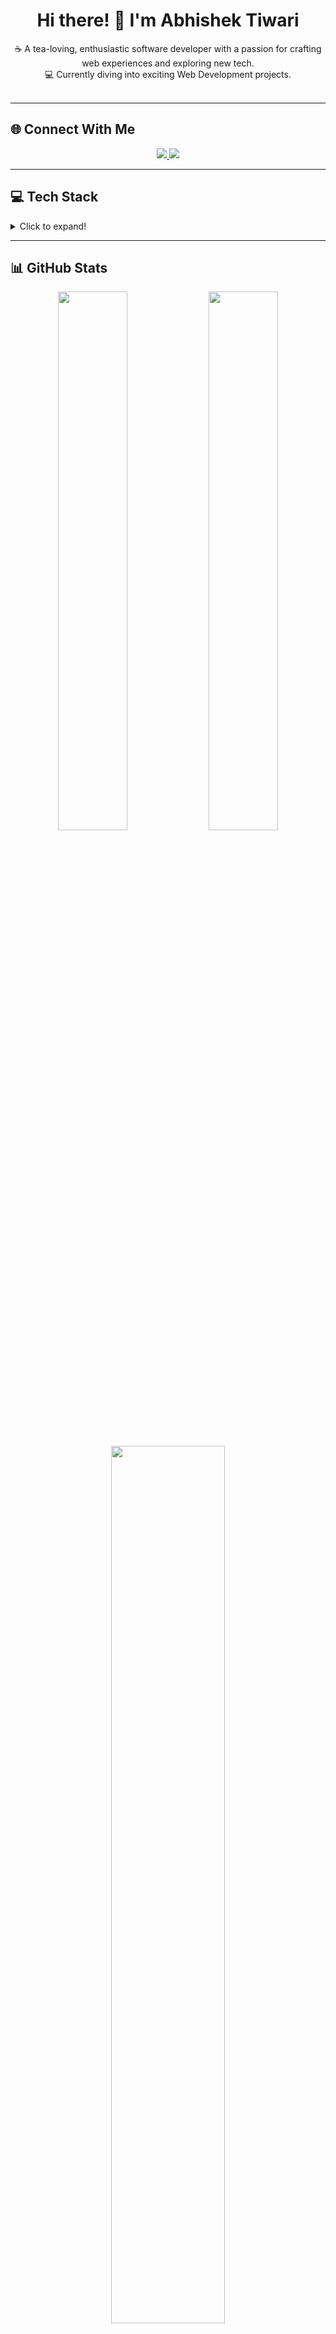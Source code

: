 <h1 align="center">Hi there! 👋 I'm Abhishek Tiwari</h1>

<p align="center">
  ☕ A tea-loving, enthusiastic software developer with a passion for crafting web experiences and exploring new tech.<br>
  💻 Currently diving into exciting Web Development projects.<br><br>
</p>

---

## 🌐 Connect With Me
<p align="center">
  <a href="https://instagram.com/abhishek_._._tiwari" target="_blank">
    <img src="https://img.shields.io/badge/Instagram-%23E4405F.svg?logo=Instagram&logoColor=white" />
  </a>
  <a href="https://linkedin.com/in/abhtiwari" target="_blank">
    <img src="https://img.shields.io/badge/LinkedIn-%230077B5.svg?logo=linkedin&logoColor=white" />
  </a>
</p>

---

## 💻 Tech Stack

<details>
<summary>Click to expand!</summary><br>

### 👨‍💻 Programming & Markup
![C++](https://img.shields.io/badge/c++-%2300599C.svg?style=for-the-badge&logo=c%2B%2B&logoColor=white) 
![Java](https://img.shields.io/badge/java-%23ED8B00.svg?style=for-the-badge&logo=openjdk&logoColor=white) 
![Python](https://img.shields.io/badge/python-3670A0?style=for-the-badge&logo=python&logoColor=ffdd54) 
![JavaScript](https://img.shields.io/badge/javascript-%23323330.svg?style=for-the-badge&logo=javascript&logoColor=%23F7DF1E) 
![HTML5](https://img.shields.io/badge/html5-%23E34F26.svg?style=for-the-badge&logo=html5&logoColor=white)

### 🌐 Web & UI
![React](https://img.shields.io/badge/react-%2320232a.svg?style=for-the-badge&logo=react&logoColor=%2361DAFB) 
![TailwindCSS](https://img.shields.io/badge/tailwindcss-%2338B2AC.svg?style=for-the-badge&logo=tailwind-css&logoColor=white) 
![WordPress](https://img.shields.io/badge/WordPress-%23117AC9.svg?style=for-the-badge&logo=WordPress&logoColor=white) 
![GitHub Pages](https://img.shields.io/badge/github%20pages-121013?style=for-the-badge&logo=github&logoColor=white)

### 🧠 Data & ML
![NumPy](https://img.shields.io/badge/numpy-%23013243.svg?style=for-the-badge&logo=numpy&logoColor=white) 
![Pandas](https://img.shields.io/badge/pandas-%23150458.svg?style=for-the-badge&logo=pandas&logoColor=white) 
![Scikit-Learn](https://img.shields.io/badge/scikit--learn-%23F7931E.svg?style=for-the-badge&logo=scikit-learn&logoColor=white) 
![Matplotlib](https://img.shields.io/badge/Matplotlib-%23ffffff.svg?style=for-the-badge&logo=Matplotlib&logoColor=black) 
![SciPy](https://img.shields.io/badge/SciPy-%230C55A5.svg?style=for-the-badge&logo=scipy&logoColor=white)

### 🔧 Tools & Platforms
![Git](https://img.shields.io/badge/git-%23F05033.svg?style=for-the-badge&logo=git&logoColor=white) 
![GitHub](https://img.shields.io/badge/github-%23121011.svg?style=for-the-badge&logo=github&logoColor=white) 
![Firebase](https://img.shields.io/badge/firebase-a08021?style=for-the-badge&logo=firebase&logoColor=ffcd34) 
![MySQL](https://img.shields.io/badge/mysql-4479A1.svg?style=for-the-badge&logo=mysql&logoColor=white) 
![SQLite](https://img.shields.io/badge/sqlite-%2307405e.svg?style=for-the-badge&logo=sqlite&logoColor=white)

### 🎨 Design & Productivity
![Figma](https://img.shields.io/badge/figma-%23F24E1E.svg?style=for-the-badge&logo=figma&logoColor=white) 
![Canva](https://img.shields.io/badge/Canva-%2300C4CC.svg?style=for-the-badge&logo=Canva&logoColor=white) 
![Notion](https://img.shields.io/badge/Notion-%23000000.svg?style=for-the-badge&logo=notion&logoColor=white)

</details>

---

## 📊 GitHub Stats

<p align="center">
  <img src="https://github-readme-stats.vercel.app/api?username=abhi-tiwari-01&theme=dark&hide_border=false&include_all_commits=true&count_private=false" width="47%" />
  <img src="https://github-readme-streak-stats.herokuapp.com/?user=abhi-tiwari-01&theme=dark&hide_border=false" width="47%" />
</p>

<p align="center">
  <img src="https://github-readme-stats.vercel.app/api/top-langs/?username=abhi-tiwari-01&theme=dark&hide_border=false&layout=compact" width="60%" />
</p>

---

## 🔝 Top Contributed Repo
<p align="center">
  <img src="https://github-contributor-stats.vercel.app/api?username=abhi-tiwari-01&limit=5&theme=dark&combine_all_yearly_contributions=true" />
</p>

---

## ✍️ Random Dev Quote
<p align="center">
  <img src="https://quotes-github-readme.vercel.app/api?type=horizontal&theme=radical" />
</p>

---

## 📈 Visitor Count
<p align="center">
  <img src="https://visitcount.itsvg.in/api?id=abhi-tiwari-01&icon=0&color=0" />
</p>

---
